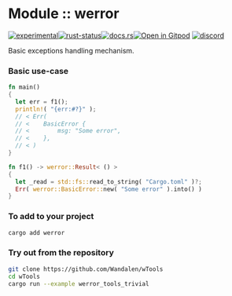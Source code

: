 <!-- {{# generate.module_header{} #}} -->

# Module :: werror
<!--{ generate.module_header.start() }-->
 [![experimental](https://raster.shields.io/static/v1?label=&message=experimental&color=orange)](https://github.com/emersion/stability-badges#experimental)[![rust-status](https://github.com/Wandalen/wTools/actions/workflows/module_werror_push.yml/badge.svg)](https://github.com/Wandalen/wTools/actions/workflows/module_werror_push.yml)[![docs.rs](https://img.shields.io/docsrs/werror?color=e3e8f0&logo=docs.rs)](https://docs.rs/werror)[![Open in Gitpod](https://raster.shields.io/static/v1?label=try&message=online&color=eee&logo=gitpod&logoColor=eee)](https://gitpod.io/#RUN_PATH=.,SAMPLE_FILE=module/alias/werror/examples/werror_tools_trivial.rs,RUN_POSTFIX=--example%20/home/sakapoi/Документи/wTools_fork/module/alias/werror/examples/werror_tools_trivial/https://github.com/Wandalen/wTools) [![discord](https://img.shields.io/discord/872391416519737405?color=eee&logo=discord&logoColor=eee&label=ask)](https://discord.gg/m3YfbXpUUY)
<!--{ generate.module_header.end }-->

Basic exceptions handling mechanism.

### Basic use-case

<!-- {{# generate.module{} #}} -->

```rust ignore
fn main()
{
  let err = f1();
  println!( "{err:#?}" );
  // < Err(
  // <    BasicError {
  // <        msg: "Some error",
  // <    },
  // < )
}

fn f1() -> werror::Result< () >
{
  let _read = std::fs::read_to_string( "Cargo.toml" )?;
  Err( werror::BasicError::new( "Some error" ).into() )
}
```

### To add to your project

```sh
cargo add werror
```

### Try out from the repository

```sh
git clone https://github.com/Wandalen/wTools
cd wTools
cargo run --example werror_tools_trivial
```
